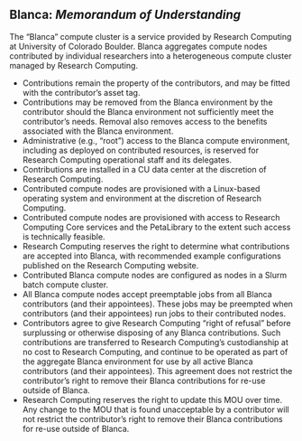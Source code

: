 ## Blanca: *Memorandum of Understanding*

The “Blanca” compute cluster is a service provided by Research Computing at University of Colorado Boulder. Blanca aggregates compute nodes contributed by individual researchers into a heterogeneous compute cluster managed by Research Computing.

- Contributions remain the property of the contributors, and may be fitted with the contributor’s asset tag.
- Contributions may be removed from the Blanca environment by the contributor should the Blanca environment not sufficiently meet the contributor’s needs. Removal also removes access to the benefits associated with the Blanca environment.
- Administrative (e.g., “root”) access to the Blanca compute environment, including as deployed on contributed resources, is reserved for Research Computing operational staff and its delegates.
- Contributions are installed in a CU data center at the discretion of Research Computing.
- Contributed compute nodes are provisioned with a Linux-based operating system and environment at the discretion of Research Computing.
- Contributed compute nodes are provisioned with access to Research Computing Core services and the PetaLibrary to the extent such access is technically feasible.
- Research Computing reserves the right to determine what contributions are accepted into Blanca, with recommended example configurations published on the Research Computing website.
- Contributed Blanca compute nodes are configured as nodes in a Slurm batch compute cluster.
- All Blanca compute nodes accept preemptable jobs from all Blanca contributors (and their appointees). These jobs may be preempted when contributors (and their appointees) run jobs to their contributed nodes.
- Contributors agree to give Research Computing “right of refusal” before surplussing or otherwise disposing of any Blanca contributions. Such contributions are transferred to Research Computing’s custodianship at no cost to Research Computing, and continue to be operated as part of the aggregate Blanca environment for use by all active Blanca contributors (and their appointees). This agreement does not restrict the contributor’s right to remove their Blanca contributions for re-use outside of Blanca.
- Research Computing reserves the right to update this MOU over time. Any change to the MOU that is found unacceptable by a contributor will not restrict the contributor’s right to remove their Blanca contributions for re-use outside of Blanca.

